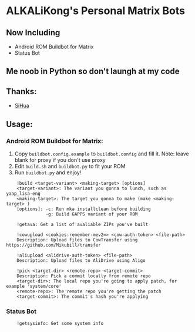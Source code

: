 # ALKALiKong's Personal Matrix Bots

## Now Including
* Android ROM Buildbot for Matrix
* Status Bot

## Me noob in Python so don't laungh at my code

## Thanks:
* [SiHua](https://github.com/zxc135781)

## Usage:
### Android ROM Buildbot for Matrix:
1. Copy `buildbot.config.example` to `buildbot.config` and fill it. Note: leave blank for proxy if you don't use proxy
2. Edit `build.sh` and `buildbot.py` to fit your ROM
3. Run `buildbot.py` and enjoy!
```
    !build <target-variant> <making-target> [options]
    <target-variant>: The variant you gonna to lunch, such as yaap_lisa-eng
    <making-target>: The target you gonna to make (make <making-target> )
    [options]: -c: Run mka installclean before building
               -g: Build GAPPS variant of your ROM
```
```
    !getava: Get a list of avaliable ZIPs you've built
```
```
    !cowupload <cookies:remember-mev2=> <cow-auth-token> <file-path>
    Description: Upload files to CowTransfer using https://github.com/Mikubill/transfer
```
```
    !aliupload <alidrive-auth-token> <file-path>
    Description: Upload files to AliDrive using Aligo
```
```
    !pick <target-dir> <remote-repo> <target-commit>
    Description: Pick a commit locally from remote repo
    <target-dir>: The local repo you're going to apply patch, for example 'system/core'
    <remote-repo>: The remote repo you're getting the patch
    <target-commit>: The commit's hash you're applying
```
### Status Bot
```
    !getsysinfo: Get some system info
```